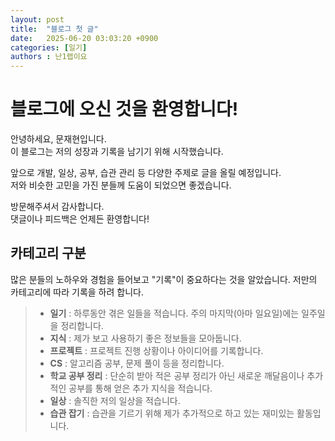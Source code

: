 ```yaml
---
layout: post
title:  "블로그 첫 글"
date:   2025-06-20 03:03:20 +0900
categories: [일기]
authors : 난1렙이요
---
```


# 블로그에 오신 것을 환영합니다!

안녕하세요, 문재현입니다.  
이 블로그는 저의 성장과 기록을 남기기 위해 시작했습니다.

앞으로 개발, 일상, 공부, 습관 관리 등 다양한 주제로 글을 올릴 예정입니다.  
저와 비슷한 고민을 가진 분들께 도움이 되었으면 좋겠습니다.

방문해주셔서 감사합니다.  
댓글이나 피드백은 언제든 환영합니다!

## 카테고리 구분
많은 분들의 노하우와 경험을 들어보고 "기록"이 중요하다는 것을 알았습니다.
저만의 카테고리에 따라 기록을 하려 합니다.

> - **일기** : 하루동안 겪은 일들을 적습니다. 주의 마지막(아마 일요일)에는 일주일을 정리합니다.
> - **지식** : 제가 보고 사용하기 좋은 정보들을 모아둡니다.
> - **프로젝트** : 프로젝트 진행 상황이나 아이디어를 기록합니다.
> - **CS** : 알고리즘 공부, 문제 풀이 등을 정리합니다.
> - **학교 공부 정리** : 단순히 받아 적은 공부 정리가 아닌 새로운 깨달음이나 추가적인 공부를 통해 얻은 추가 지식을 적습니다.
> - **일상** : 솔직한 저의 일상을 적습니다.
> - **습관 잡기** : 습관을 기르기 위해 제가 추가적으로 하고 있는 재미있는 활동입니다.